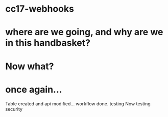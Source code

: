 # cc17-webhooks
# where are we going, and why are we in this handbasket?
# Now what?
# once again...
Table created and api modified...
workflow done.  testing
Now testing security
